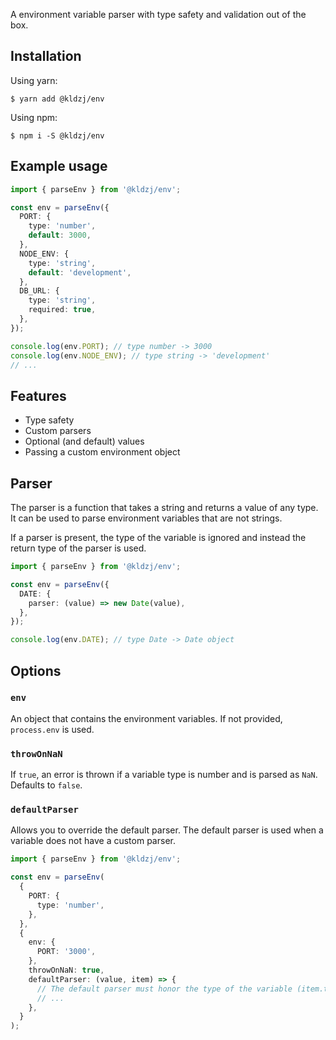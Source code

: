 A environment variable parser with type safety and validation out of the box.

## Installation

Using yarn:

```sh-session
$ yarn add @kldzj/env
```

Using npm:

```sh-session
$ npm i -S @kldzj/env
```

## Example usage

```typescript
import { parseEnv } from '@kldzj/env';

const env = parseEnv({
  PORT: {
    type: 'number',
    default: 3000,
  },
  NODE_ENV: {
    type: 'string',
    default: 'development',
  },
  DB_URL: {
    type: 'string',
    required: true,
  },
});

console.log(env.PORT); // type number -> 3000
console.log(env.NODE_ENV); // type string -> 'development'
// ...
```

## Features

- Type safety
- Custom parsers
- Optional (and default) values
- Passing a custom environment object

## Parser

The parser is a function that takes a string and returns a value of any type. It can be used to parse environment variables that are not strings.

If a parser is present, the type of the variable is ignored and instead the return type of the parser is used.

```typescript
import { parseEnv } from '@kldzj/env';

const env = parseEnv({
  DATE: {
    parser: (value) => new Date(value),
  },
});

console.log(env.DATE); // type Date -> Date object
```

## Options

### `env`

An object that contains the environment variables. If not provided, `process.env` is used.

### `throwOnNaN`

If `true`, an error is thrown if a variable type is number and is parsed as `NaN`. Defaults to `false`.

### `defaultParser`

Allows you to override the default parser. The default parser is used when a variable does not have a custom parser.

```typescript
import { parseEnv } from '@kldzj/env';

const env = parseEnv(
  {
    PORT: {
      type: 'number',
    },
  },
  {
    env: {
      PORT: '3000',
    },
    throwOnNaN: true,
    defaultParser: (value, item) => {
      // The default parser must honor the type of the variable (item.type) if it is present
      // ...
    },
  }
);
```
